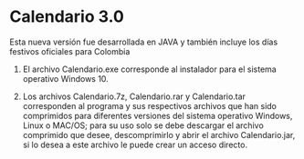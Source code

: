 # Calendario 3.0
 Esta nueva versión fue desarrollada en JAVA y también incluye los días festivos oficiales para Colombia

1. El archivo Calendario.exe 
    corresponde al instalador para el 
    sistema operativo Windows 10.

2. Los archivos Calendario.7z, 
    Calendario.rar y Calendario.tar 
    corresponden al programa y sus 
    respectivos archivos que han sido 
    comprimidos para diferentes 
    versiones del sistema operativo 
    Windows, Linux o MAC/OS; para su 
    uso solo se debe descargar el 
    archivo comprimido que desee, 
    descomprimirlo y abrir el archivo 
    Calendario.jar, si lo desea a este 
    archivo le puede crear un acceso 
    directo.
